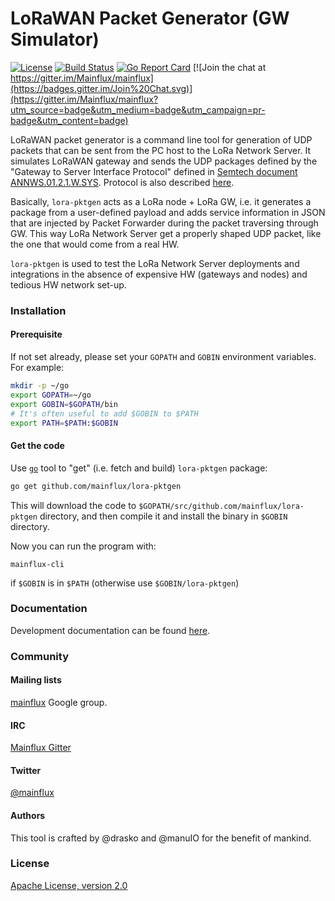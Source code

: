 # LoRaWAN Packet Generator (GW Simulator)

[![License](https://img.shields.io/badge/license-Apache%20v2.0-blue.svg)](LICENSE)
[![Build Status](https://travis-ci.org/mainflux/mainflux-cli.svg?branch=master)](https://travis-ci.org/mainflux/mainflux-cli)
[![Go Report Card](https://goreportcard.com/badge/github.com/Mainflux/mainflux-cli)](https://goreportcard.com/report/github.com/Mainflux/mainflux-cli)
[![Join the chat at https://gitter.im/Mainflux/mainflux](https://badges.gitter.im/Join%20Chat.svg)](https://gitter.im/Mainflux/mainflux?utm_source=badge&utm_medium=badge&utm_campaign=pr-badge&utm_content=badge)

LoRaWAN packet generator is a command line tool for generation of UDP packets that can be sent from the PC host to the LoRa Network Server. It simulates LoRaWAN gateway and sends the UDP packages defined by the "Gateway to Server Interface Protocol" defined in [Semtech document ANNWS.01.2.1.W.SYS](https://www.google.fr/url?sa=t&rct=j&q=&esrc=s&source=web&cd=1&cad=rja&uact=8&ved=0ahUKEwjg44KhsN7SAhXpYZoKHVduAJEQFggaMAA&url=https%3A%2F%2Fwww.thethingsnetwork.org%2Fforum%2Fuploads%2Fdefault%2Foriginal%2F1X%2F4fbda86583605f4aa24dcedaab874ca5a1572825.pdf&usg=AFQjCNFfztbcaVB002yqLD3393nCDuJiaA&sig2=jkHvDwmrzKg7ePCSM25UOA&bvm=bv.149760088,d.bGs). Protocol is also described [here](https://github.com/Lora-net/packet_forwarder/blob/master/PROTOCOL.TXT).

Basically, `lora-pktgen` acts as a LoRa node + LoRa GW, i.e. it generates a package from a user-defined payload and adds service information in JSON that are injected by Packet Forwarder during the packet traversing through GW. This way LoRa Network Server get a properly shaped UDP packet, like the one that would come from a real HW.

`lora-pktgen` is used to test the LoRa Network Server deployments and integrations in the absence of expensive HW (gateways and nodes) and tedious HW network set-up.


### Installation
#### Prerequisite
If not set already, please set your `GOPATH` and `GOBIN` environment variables. For example:
```bash
mkdir -p ~/go
export GOPATH=~/go
export GOBIN=$GOPATH/bin
# It's often useful to add $GOBIN to $PATH
export PATH=$PATH:$GOBIN
```

#### Get the code
Use [`go`](https://golang.org/cmd/go/) tool to "get" (i.e. fetch and build) `lora-pktgen` package:
```bash
go get github.com/mainflux/lora-pktgen
```

This will download the code to `$GOPATH/src/github.com/mainflux/lora-pktgen` directory,
and then compile it and install the binary in `$GOBIN` directory.

Now you can run the program with:
```
mainflux-cli
```
if `$GOBIN` is in `$PATH` (otherwise use `$GOBIN/lora-pktgen`)

### Documentation
Development documentation can be found [here](http://mainflux.io/).

### Community
#### Mailing lists
[mainflux](https://groups.google.com/forum/#!forum/mainflux) Google group.

#### IRC
[Mainflux Gitter](https://gitter.im/Mainflux/mainflux?utm_source=badge&utm_medium=badge&utm_campaign=pr-badge&utm_content=badge)

#### Twitter
[@mainflux](https://twitter.com/mainflux)

#### Authors
This tool is crafted by @drasko and @manuIO for the benefit of mankind.

### License
[Apache License, version 2.0](LICENSE)
